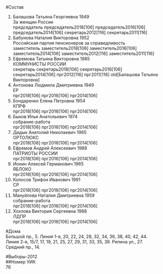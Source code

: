 #Состав  
1. Балашова Татьяна Георгиевна 1949  
    За женщин России  
    председатель председатель2018[106] председатель2016[106] председатель2014[106] секретарь2012[116] секретарь2011[116]  
2. Бабунова Наталия Викторовна 1952  
    Российская партия пенсионеров за справедливость  
    заместитель заместитель2018[106] заместитель2016[106] заместитель2014[106] заместитель2012[116] заместитель2011[116]  
3. Ефремова Татьяна Викторовна 1985  
    КОММУНИСТЫ РОССИИ  
    секретарь секретарь2018[106] секретарь2016[106] секретарь2014[106] прг2012[116] прг2011[116] old[Балашова Татьяна Викторовна]  
4. Антонова Людмила Дмитриевна 1949  
    ЕР  
    прг2018[106] прг2016[106] прг2014[106]  
5. Бондаренко Елена Петровна 1954  
    КПРФ  
    прг2018[106] прг2016[106] прг2014[106]  
6. Быков Илья Анатольевич 1974  
    собрание-работа  
    прг2018[106] прг2016[106] прг2014[106]  
7. Дидык Анатолий Николаевич 1965  
    ОРТОЛЮКС  
    прг2018[106] прг2016[106] прг2014[106]  
8. Ефремов Андрей Алексеевич 1988  
    ПАТРИОТЫ РОССИИ  
    прг2018[106] прг2016[106] прг2014[106]  
9. Ионин Алексей Германович 1965  
    ЯБЛОКО  
    прг2018[106] прг2016[106] прг2014[106]  
10. Колосов Трифон Иванович 1991  
    СР  
    прг2018[106] прг2016[106] прг2014[106]  
11. Мануйлова Наталия Дмитриевна 1959  
    собрание-работа  
    прг2018[106] прг2016[106] прг2014[106]  
12. Хохлова Виктория Сергеевна 1988  
    ЛДПР  
    прг2018[106] прг2016[106] прг2014[106]  
  
#Дома  
Большой пр.,   5. Линия  1-я,     20, 22, 24, 28, 32, 34, 36, 38, 40, 42, 44. Линия  2-я,     15/7, 17, 19, 21, 25, 27, 29, 31, 33, 35, 39. Репина ул.,   27. Средний пр.,   14.  
  
#Выборы-2012  
##Номер УИК  
76  
